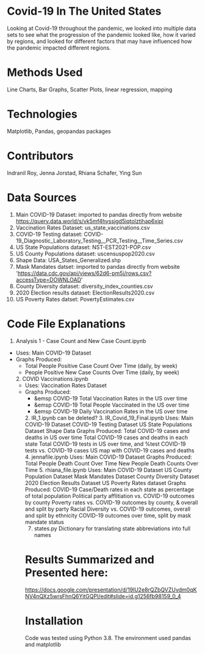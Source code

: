 # Covid-19 In The United States
Looking at Covid-19 throughout the pandemic, we looked into multiple data sets to see what the progression of the pandemic looked like, how it varied by regions, and looked for different factors that may have influenced how the pandemic impacted different regions. 

# Methods Used
Line Charts, Bar Graphs, Scatter Plots, linear regression, mapping 

# Technologies
Matplotlib, Pandas, geopandas packages 

# Contributors
Indranil Roy, Jenna Jorstad, Rhiana Schafer, Ying Sun 

# Data Sources
1. Main COVID-19 Dataset: imported to pandas directly from website https://query.data.world/s/vk5mf4hyssjgd5iqtolztihap6xjpi
2. Vaccination Rates Dataset: us_state_vaccinations.csv
3. COVID-19 Testing dataset: COVID-19_Diagnostic_Laboratory_Testing__PCR_Testing__Time_Series.csv 
4. US State Populations dataset: NST-EST2021-POP.csv
5. US County Populations dataset: uscensuspop2020.csv
6. Shape Data: USA_States_Generalized.shp
7. Mask Mandates datset: imported to pandas directly from website 'https://data.cdc.gov/api/views/62d6-pm5i/rows.csv?accessType=DOWNLOAD'
8. County Diversity dataset: diversity_index_counties.csv
9. 2020 Election results dataset: ElectionResults2020.csv
10. US Poverty Rates datset: PovertyEstimates.csv

# Code File Explanations
1. Analysis 1 - Case Count and New Case Count.ipynb
<ul><li>Uses: Main COVID-19 Dataset</li>
<li>Graphs Produced: <ul>
        <li>Total People Positive Case Count Over Time (daily, by week)</li>
        <li>People Positive New Case Counts Over Time (daily, by week)</li></ul>
2. COVID Vaccinations.ipynb
<ul><li>Uses: Vaccination Rates Dataset</li>
<li>Graphs Produced:<ul>
        <li>&emsp COVID-19 Total Vaccination Rates in the US over time</li>            
        <li>&emsp COVID-19 Total People Vaccinated in the US over time</li>
        <li>&emsp COVID-19 Daily Vaccination Rates in the US over time</li></ul>
2. IR_1.ipynb
        can be deleted?
3. IR_Covid_19_Final.ipynb
        Uses: Main COVID-19 Dataset
              COVID-19 Testing Dataset
              US State Populations Dataset
              Shape Data
        Graphs Produced: 
              Total COVID-19 cases and deaths in US over time
              Total COVID-19 cases and deaths in each state
              Total COVID-19 tests in US over time, and %test
              COVID-19 tests vs. COVID-19 cases
              US map with COVID-19 cases and deaths
4. jennafile.ipynb
        Uses: Main COVID-19 Dataset
        Graphs Produced: 
              Total People Death Count Over Time
              New People Death Counts Over Time
5. rhiana_file.ipynb
        Uses: Main COVID-19 Dataset
              US County Population Dataset
              Mask Mandates Dataset
              County Diversity Dataset
              2020 Election Results Dataset
              US Poverty Rates dataset              
        Graphs Produced:
              COVID-19 Case/Death rates in each state as percentage of total population
              Political party afflitiation vs. COVID-19 outcomes by county
              Poverty rates vs. COVID-19 outcomes by county, & overall and split by party
              Racial Diversity vs. COVID-19 outcomes, overall and split by ethnicity
              COVID-19 outcomes over time, split by mask mandate status            
              
7. states.py
        Dictionary for translating state abbreviations into full names

# Results Summarized and Presented here:
https://docs.google.com/presentation/d/19lU2e8rQZbQVZUvdm0qKNV4nQXz5wrsFhnQ6YitGQPI/edit#slide=id.g1256fb98159_0_4


# Installation 
Code was tested using Python 3.8. The environment used pandas and matplotlib

